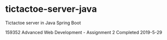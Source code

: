 # tictactoe-server-java
Tictactoe server in Java Spring Boot

159352 Advanced Web Development - Assignment 2
Completed 2019-5-29
